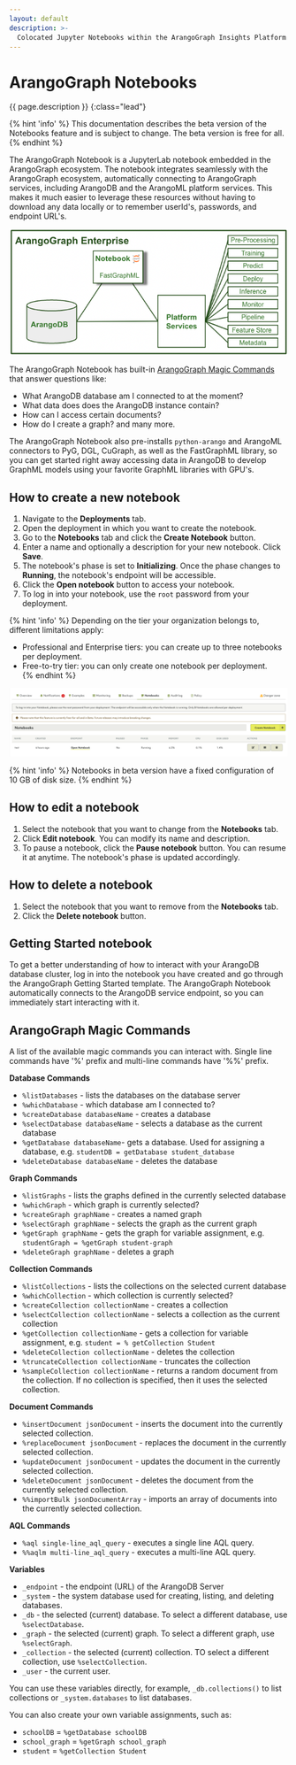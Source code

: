 ```yaml
---
layout: default
description: >-
  Colocated Jupyter Notebooks within the ArangoGraph Insights Platform
---
```

# ArangoGraph Notebooks

{{ page.description }}
{:class="lead"}

{% hint 'info' %}
This documentation describes the beta version of the Notebooks feature and is
subject to change. The beta version is free for all.
{% endhint %}

The ArangoGraph Notebook is a JupyterLab notebook embedded in the ArangoGraph
ecosystem. The notebook integrates seamlessly with the ArangoGraph ecosystem,
automatically connecting to ArangoGraph services, including ArangoDB and the
ArangoML platform services. This makes it much easier to leverage these
resources without having to download any data locally or to remember userId's,
passwords, and endpoint URL's.

![ArangoGraph Notebooks Architecture](images/arangograph-notebooks-architecture.png)

The ArangoGraph Notebook has built-in [ArangoGraph Magic Commands](notebooks.html#arangograph-magic-commands)
that answer questions like:
- What ArangoDB database am I connected to at the moment?
- What data does does the ArangoDB instance contain?
- How can I access certain documents?
- How do I create a graph?
and many more.

The ArangoGraph Notebook also pre-installs `python-arango` and ArangoML connectors
to PyG, DGL, CuGraph, as well as the FastGraphML library, so you can get started
right away accessing data in ArangoDB to develop GraphML models using your
favorite GraphML libraries with GPU's.

## How to create a new notebook

1. Navigate to the **Deployments** tab.
2. Open the deployment in which you want to create the notebook.
3. Go to the **Notebooks** tab and click the **Create Notebook** button.
4. Enter a name and optionally a description for your new notebook. Click **Save**.
5. The notebook's phase is set to **Initializing**. Once the phase changes to
**Running**, the notebook's endpoint will be accessible.
6. Click the **Open notebook** button to access your notebook. 
7. To log in into your notebook, use the `root` password from your deployment.

{% hint 'info' %}
Depending on the tier your organization belongs to, different limitations apply:
- Professional and Enterprise tiers: you can create up to three notebooks per deployment.
- Free-to-try tier: you can only create one notebook per deployment.  
{% endhint %}

![Notebooks](images/arangograph-notebooks.png)

{% hint 'info' %}
Notebooks in beta version have a fixed configuration of 10&nbsp;GB of disk size.
{% endhint %}

## How to edit a notebook

1. Select the notebook that you want to change from the **Notebooks** tab.
2. Click **Edit notebook**. You can modify its name and description.
3. To pause a notebook, click the **Pause notebook** button. You can resume it
at anytime. The notebook's phase is updated accordingly.

## How to delete a notebook

1. Select the notebook that you want to remove from the **Notebooks** tab.
2. Click the **Delete notebook** button.

## Getting Started notebook

To get a better understanding of how to interact with your ArangoDB database
cluster, log in into the notebook you have created and go through the
ArangoGraph Getting Started template.
The ArangoGraph Notebook automatically connects to the ArangoDB service
endpoint, so you can immediately start interacting with it.

## ArangoGraph Magic Commands

A list of the available magic commands you can interact with.
Single line commands have '%' prefix and multi-line commands have '%%' prefix.

**Database Commands**

- `%listDatabases` - lists the databases on the database server
- `%whichDatabase` - which database am I connected to?
- `%createDatabase databaseName` - creates a database
- `%selectDatabase databaseName` - selects a database as the current database
- `%getDatabase databaseName`- gets a database. Used for assigning a database, e.g. `studentDB = getDatabase student_database`
- `%deleteDatabase databaseName` - deletes the database

**Graph Commands**

- `%listGraphs` - lists the graphs defined in the currently selected database
- `%whichGraph` - which graph is currently selected?
- `%createGraph graphName` - creates a named graph
- `%selectGraph graphName` - selects the graph as the current graph
- `%getGraph graphName` - gets the graph for variable assignment, e.g. `studentGraph = %getGraph student-graph`
- `%deleteGraph graphName` - deletes a graph

**Collection Commands**

- `%listCollections` - lists the collections on the selected current database
- `%whichCollection` - which collection is currently selected?
- `%createCollection collectionName` - creates a collection
- `%selectCollection collectionName` - selects a collection as the current collection
- `%getCollection collectionName` - gets a collection for variable assignment, e.g. `student = % getCollection Student`
- `%deleteCollection collectionName` - deletes the collection
- `%truncateCollection collectionName` - truncates the collection
- `%sampleCollection collectionName` - returns a random document from the collection.
  If no collection is specified, then it uses the selected collection.

**Document Commands**

- `%insertDocument jsonDocument` - inserts the document into the currently selected collection.
- `%replaceDocument jsonDocument` - replaces the document in the currently selected collection.
- `%updateDocument jsonDocument` - updates the document in the currently selected collection.
- `%deleteDocument jsonDocument` - deletes the document from the currently selected collection.
- `%%importBulk jsonDocumentArray` - imports an array of documents into the currently selected collection.

**AQL Commands**

- `%aql single-line_aql_query` - executes a single line AQL query.
- `%%aqlm multi-line_aql_query` - executes a multi-line AQL query.

**Variables**

- `_endpoint` - the endpoint (URL) of the ArangoDB Server
- `_system` - the system database used for creating, listing, and deleting databases.
- `_db` - the selected (current) database. To select a different database, use `%selectDatabase`.
- `_graph` - the selected (current) graph. To select a different graph, use `%selectGraph`.
- `_collection` - the selected (current) collection. TO select a different collection, use `%selectCollection`.
- `_user` - the current user.

You can use these variables directly, for example, `_db.collections()` to list
collections or `_system.databases` to list databases.

You can also create your own variable assignments, such as:

- `schoolDB` = `%getDatabase schoolDB`
- `school_graph` = `%getGraph school_graph`
- `student` = `%getCollection Student`
